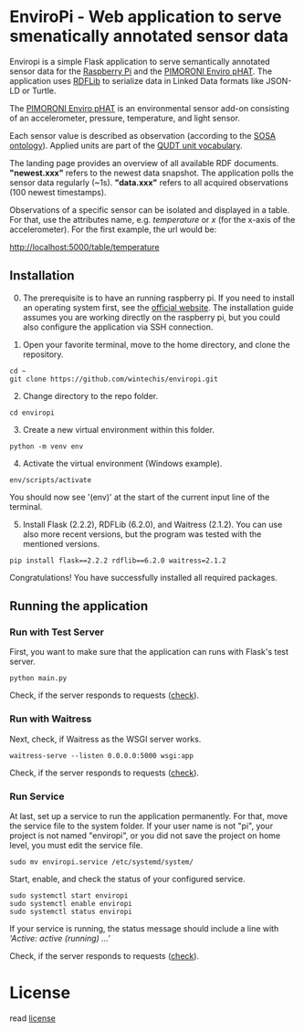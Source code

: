 # EnviroPi - Web application to serve smenatically annotated sensor data
Enviropi is a simple Flask application to serve semantically annotated sensor data for the [Raspberry Pi](https://www.raspberrypi.com/) and the [PIMORONI Enviro pHAT](http://docs.pimoroni.com/envirophat/). The application uses [RDFLib](https://rdflib.readthedocs.io/en/stable/index.html) to serialize data in Linked Data formats like JSON-LD or Turtle.

The [PIMORONI Enviro pHAT](http://docs.pimoroni.com/envirophat/) is an environmental sensor add-on consisting of an accelerometer, pressure, temperature, and light sensor.

Each sensor value is described as observation (according to the [SOSA ontology](http://www.w3.org/ns/sosa/)). Applied units are part of the [QUDT unit vocabulary](https://qudt.org/vocab/unit/).

The landing page provides an overview of all available RDF documents. __"newest.xxx"__ refers to the newest data snapshot. The application polls the sensor data regularly (~1s). __"data.xxx"__ refers to all acquired observations (100 newest timestamps).

Observations of a specific sensor can be isolated and displayed in a table. For that, use the attributes name, e.g. _temperature_ or _x_ (for the x-axis of the accelerometer). For the first example, the url would be:

[http://localhost:5000/table/temperature](http://localhost:5000/table/temperature)

## Installation
0. The prerequisite is to have an running raspberry pi. If you need to install an operating system first, see the [official website](https://www.raspberrypi.com/software/). The installation guide assumes you are working directly on the raspberry pi, but you could also configure the application via SSH connection.

1. Open your favorite terminal, move to the home directory, and clone the repository.
```console
cd ~
git clone https://github.com/wintechis/enviropi.git
```
2. Change directory to the repo folder.
```console
cd enviropi
```
3. Create a new virtual environment within this folder.
```console
python -m venv env
```
4. Activate the virtual environment (Windows example).
```console
env/scripts/activate
```
You should now see '(env)' at the start of the current input line of the terminal.

5. Install Flask (2.2.2), RDFLib (6.2.0), and Waitress (2.1.2). You can use also more recent versions, but the program was tested with the mentioned versions.
```console
pip install flask==2.2.2 rdflib==6.2.0 waitress=2.1.2
```
Congratulations! You have successfully installed all required packages.


## Running the application

### Run with Test Server
First, you want to make sure that the application can runs with Flask's test server.
```console
python main.py
```
Check, if the server responds to requests ([check](http://localhost:5000)).

### Run with Waitress
Next, check, if Waitress as the WSGI server works.
```console
waitress-serve --listen 0.0.0.0:5000 wsgi:app
```
Check, if the server responds to requests ([check](http://localhost:5000)).

### Run Service
At last, set up a service to run the application permanently. For that, move the service file to the system folder. If your user name is not "pi", your project is not named "enviropi", or you did not save the project on home level, you must edit the service file.

```console
sudo mv enviropi.service /etc/systemd/system/
```

Start, enable, and check the status of your configured service.
```console
sudo systemctl start enviropi
sudo systemctl enable enviropi
sudo systemctl status enviropi
```

If your service is running, the status message should include a line with _'Active: active (running) ...'_

Check, if the server responds to requests ([check](http://localhost:5000)).

# License
read [license](LICENSE)